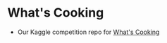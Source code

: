 # What's Cooking

* Our Kaggle competition repo for [What's Cooking](https://www.kaggle.com/c/whats-cooking-kernels-only)
